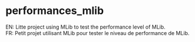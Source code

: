 # performances_mlib
EN: Litte project using MLib to test the performance level of MLib.<br>
FR: Petit projet utilisant MLib pour tester le niveau de performance de MLib.
